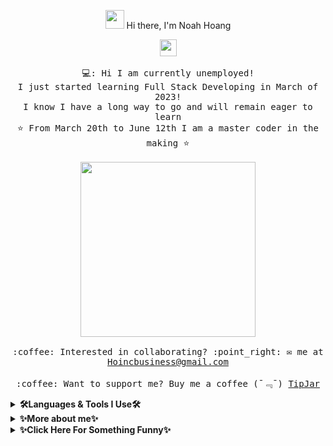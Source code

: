 <p align="center"> <img src="https://raw.githubusercontent.com/iampavangandhi/iampavangandhi/master/gifs/Hi.gif" width="30px"> Hi there, I'm Noah Hoang</p>

<p align="center">
  <img src="[spongebob coding gifhttps://media.tenor.com/tWD3GjJcoHgAAAAC/spongebob-computer.gif](https://media.tenor.com/tWD3GjJcoHgAAAAC/spongebob-computer.gif)" width="27px">
  <br><br>
  <samp>
    💻: Hi I am currently unemployed!
    <br>I just started learning Full Stack Developing in March of 2023!
      <br>I know I have a long way to go and will remain eager to learn
    <br>⭐ From March 20th to June 12th I am a master coder in the making ⭐<br><br>
    <img src="https://media.tenor.com/tWD3GjJcoHgAAAAC/spongebob-computer.gif" width="280px" align="center">
    <br><br>:coffee: Interested in collaborating? :point_right: ✉ me at <a href="mailto:hoincbusiness@gmail.com">Hoincbusiness@gmail.com</a>
    <br><br>:coffee: Want to support me? Buy me a coffee (ˉ﹃ˉ) <a href="https://mytipjar.herokuapp.com/?address=0x7D693B938fB19aa62E1979e5534cb32B32B6E0F6">TipJar</a>
  </samp>
</p>



<details>
  <summary><b> 🛠️Languages & Tools I Use🛠️ </b></summary>
  ⭐ HTML <br>
  ⭐ CSS <br>
  ⭐ JavaScript <br> 
  ⭐ BootStrap <br>
  ⭐ Bulma
  ⭐ Materialize <br>
  ⭐ jQuery
  ⭐ Nodejs
  ⭐ Expressjs
  ⭐ NPM
  ⭐ Jest
  ⭐ Insomnia
  ⭐ MySQL
  ⭐ Heroku

</details>
<details>
  <summary><b> ✨More about me✨</b></summary>
  🎓 Currently enrolled at UC Berkeley Extension's Full Stack Boot Camp</br>
🔥 I have a burning passion for learning all types of coding I can get my hands on</br>
💻 I love PC building, infact I have built over 18 PCs for gaming, businesses, and personal use!</br>
🎮 I'm an enthusiastic Gamer!</br>
🧗‍♂️ Hobbies: I work on sport cars with my dad and I also sport climb. I can tower a 38 ft. wall in 7.12 seconds! </br>
</details>

<details>
  <summary><b> ✨Click Here For Something Funny✨</b></summary>
    <img src="https://media.tenor.com/U7onEi32XlIAAAAC/spongebob-development.gif" width="280px" align="center">
</details>
